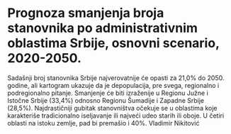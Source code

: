 # Prognoza smanjenja broja stanovnika po administrativnim oblastima Srbije, osnovni scenario, 2020-2050.
Sadašnji broj stanovnika Srbije najverovatnije će opasti za 21,0% do 2050. godine, ali kartogram ukazuje da je depopulacija, pre svega, regionalno i podregionalno pitanje. Smanjenje će biti izraženije u Regionu Južne i Istočne Srbije (33,4%) odnosno Regionu Šumadije i Zapadne Srbije (28,5%). Najdrastičniji gubitak stanovništva očekuje se u oblastima koje karakteriše tradicionalno iseljavanje ili najveći udeo starih ili oboje. U četiri oblasti na istoku zemlje, pad bi premašio i 40%.
Vladimir Nikitović
